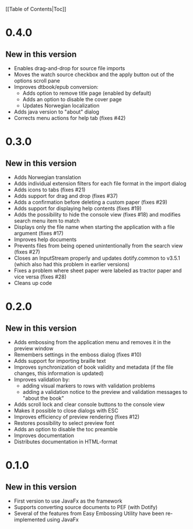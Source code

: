 [[Table of Contents|Toc]]

# 0.4.0 #
## New in this version ##
- Enables drag-and-drop for source file imports
- Moves the watch source checkbox and the apply button out of the options scroll pane
- Improves dtbook/epub conversion:
  - Adds option to remove title page (enabled by default)
  - Adds an option to disable the cover page
  - Updates Norwegian localization
- Adds java version to "about" dialog
- Corrects menu actions for help tab (fixes #42)

# 0.3.0 #
## New in this version ##
- Adds Norwegian translation
- Adds individual extension filters for each file format in the import dialog
- Adds icons to tabs (fixes #21)
- Adds support for drag and drop (fixes #37)
- Adds a confirmation before deleting a custom paper (fixes #29)
- Adds support for displaying help contents (fixes #19)
- Adds the possibility to hide the console view (fixes #18) and modifies search menu item to match
- Displays only the file name when starting the application with a file argument (fixes #17)
- Improves help documents
- Prevents files from being opened unintentionally from the search view (fixes #27)
- Closes an InputStream properly and updates dotify.common to v3.5.1 (which also had this problem in earlier versions)
- Fixes a problem where sheet paper were labeled as tractor paper and vice versa (fixes #28)
- Cleans up code

# 0.2.0 #

## New in this version ##
- Adds embossing from the application menu and removes it in the preview window
- Remembers settings in the emboss dialog (fixes #10)
- Adds support for importing braille text
- Improves synchronization of book validity and metadata (if the file changes, this information is updated)
- Improves validation by:
  - adding visual markers to rows with validation problems
  - adding a validation notice to the preview and validation messages to "about the book"
- Adds scroll lock and clear console buttons to the console view
- Makes it possible to close dialogs with ESC
- Improves efficiency of preview rendering (fixes #12)
- Restores possibility to select preview font
- Adds an option to disable the toc preamble
- Improves documentation
- Distributes documentation in HTML-format

# 0.1.0 #

## New in this version ##
  - First version to use JavaFx as the framework
  - Supports converting source documents to PEF (with Dotify)
  - Several of the features from Easy Embossing Utility have been re-implemented using JavaFx